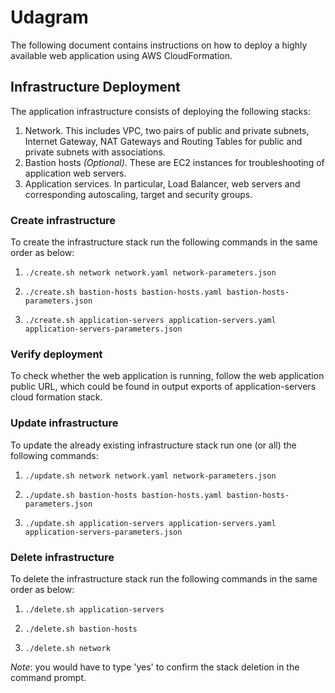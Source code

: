 # Udagram
The following document contains instructions on how to deploy a highly available web application using AWS CloudFormation.

## Infrastructure Deployment

The application infrastructure consists of deploying the following stacks:
1. Network. This includes VPC, two pairs of public and private subnets, Internet Gateway, NAT Gateways and Routing Tables for public and private subnets with associations.
2. Bastion hosts _(Optional)_. These are EC2 instances for troubleshooting of application web servers.
3. Application services. In particular, Load Balancer, web servers and corresponding autoscaling, target and security groups.

### Create infrastructure

To create the infrastructure stack run the following commands in the same order as below:

1. `./create.sh network network.yaml network-parameters.json`                                    

2. `./create.sh bastion-hosts bastion-hosts.yaml bastion-hosts-parameters.json` 

3. `./create.sh application-servers application-servers.yaml application-servers-parameters.json`  

### Verify deployment

To check whether the web application is running, follow the web application public URL, which could be found in output exports of application-servers cloud formation stack.

### Update infrastructure

To update the already existing infrastructure stack run one (or all) the following commands:

1. `./update.sh network network.yaml network-parameters.json`                                    

2. `./update.sh bastion-hosts bastion-hosts.yaml bastion-hosts-parameters.json`    

3. `./update.sh application-servers application-servers.yaml application-servers-parameters.json`  

### Delete infrastructure

To delete the infrastructure stack run the following commands in the same order as below:

1. `./delete.sh application-servers`  

2. `./delete.sh bastion-hosts`  

3. `./delete.sh network`  

_Note_: you would have to type 'yes' to confirm the stack deletion in the command prompt.